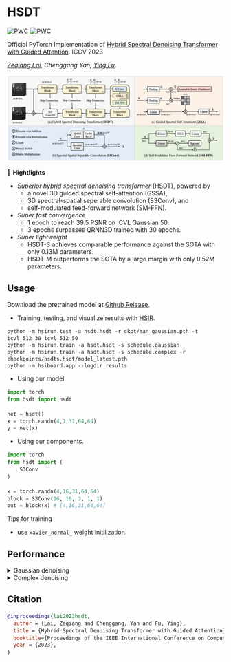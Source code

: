 # HSDT
[![PWC](https://img.shields.io/endpoint.svg?url=https://paperswithcode.com/badge/hybrid-spectral-denoising-transformer-with/hyperspectral-image-denoising-on-icvl-hsi-1)](https://paperswithcode.com/sota/hyperspectral-image-denoising-on-icvl-hsi-1?p=hybrid-spectral-denoising-transformer-with)
[![PWC](https://img.shields.io/endpoint.svg?url=https://paperswithcode.com/badge/hybrid-spectral-denoising-transformer-with/hyperspectral-image-denoising-on-icvl-hsi-2)](https://paperswithcode.com/sota/hyperspectral-image-denoising-on-icvl-hsi-2?p=hybrid-spectral-denoising-transformer-with)

Official PyTorch Implementation of [Hybrid Spectral Denoising Transformer with Guided Attention](http://arxiv.org/abs/2303.09040). ICCV 2023

*[Zeqiang Lai](https://zeqiang-lai.github.io/), Chenggang Yan, [Ying Fu](https://ying-fu.github.io/)*.

<img src="asset/arch.png" width="600px"/> 

🌟 **Hightlights**

- *Superior hybrid spectral denoising transformer* (HSDT), powered by
    - a novel 3D guided spectral self-attention (GSSA),
    - 3D spectral-spatial seperable convolution (S3Conv), and
    - self-modulated feed-forward network (SM-FFN).
- *Super fast convergence*
    - 1 epoch to reach 39.5 PSNR on ICVL Gaussian 50.
    - 3 epochs surpasses QRNN3D trained with 30 epochs.
- *Super lightweight*
    - HSDT-S achieves comparable performance against the SOTA with only 0.13M parameters.
    - HSDT-M outperforms the SOTA by a large margin with only 0.52M parameters.

## Usage

Download the pretrained model at [Github Release](https://github.com/Zeqiang-Lai/HSDT/releases/tag/v1.0).

- Training, testing, and visualize results with [HSIR](https://github.com/bit-isp/HSIR).

```shell
python -m hsirun.test -a hsdt.hsdt -r ckpt/man_gaussian.pth -t icvl_512_30 icvl_512_50
python -m hsirun.train -a hsdt.hsdt -s schedule.gaussian
python -m hsirun.train -a hsdt.hsdt -s schedule.complex -r checkpoints/hsdts.hsdt/model_latest.pth
python -m hsiboard.app --logdir results
```

- Using our model.

```python
import torch
from hsdt import hsdt

net = hsdt()
x = torch.randn(4,1,31,64,64)
y = net(x)
```

- Using our components.

```python
import torch
from hsdt import (
    S3Conv
)

x = torch.randn(4,16,31,64,64)
block = S3Conv(16, 16, 3, 1, 1)
out = block(x) # [4,16,31,64,64]
```

Tips for training

- use `xavier_normal_` weight initilization.


## Performance

<details>
<summary>Gaussian denoising</summary>
<img src="asset/gaussian.png" width="800px"/> 
</details>

<details>
<summary>Complex denoising</summary>
<img src="asset/complex.png" width="800px"/> 

</details>


## Citation

```bibtex
@inproceedings{lai2023hsdt,
  author = {Lai, Zeqiang and Chenggang, Yan and Fu, Ying},
  title = {Hybrid Spectral Denoising Transformer with Guided Attention},
  booktitle={Proceedings of the IEEE International Conference on Computer Vision},
  year = {2023},
}
```
